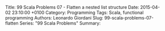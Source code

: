 Title: 99 Scala Problems 07 - Flatten a nested list structure
Date: 2015-04-02 23:10:00 +0100
Category: Programming
Tags: Scala, functional programming
Authors: Leonardo Giordani
Slug: 99-scala-problems-07-flatten
Series: "99 Scala Problems"
Summary: 
